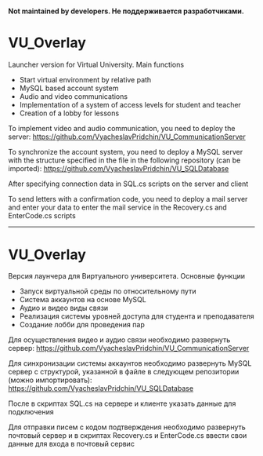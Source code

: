 #### Not maintained by developers. Не поддерживается разработчиками.
# VU_Overlay
Launcher version for Virtual University. Main functions
  - Start virtual environment by relative path
  - MySQL based account system
  - Audio and video communications
  - Implementation of a system of access levels for student and teacher
  - Creation of a lobby for lessons

To implement video and audio communication, you need to deploy the server:
https://github.com/VyacheslavPridchin/VU_CommunicationServer

To synchronize the account system, you need to deploy a MySQL server with the structure specified in the file in the following repository (can be imported):
https://github.com/VyacheslavPridchin/VU_SQLDatabase

After specifying connection data in SQL.cs scripts on the server and client

To send letters with a confirmation code, you need to deploy a mail server and enter your data to enter the mail service in the Recovery.cs and EnterCode.cs scripts

***

# VU_Overlay
Версия лаунчера для Виртуального университета. Основные функции
  - Запуск виртуальной среды по относительному пути
  - Система аккаунтов на основе MySQL
  - Аудио и видео виды связи
  - Реализация системы уровней доступа для студента и преподавателя
  - Создание лобби для проведения пар

Для осуществления видео и аудио связи необходимо развернуть сервер:
https://github.com/VyacheslavPridchin/VU_CommunicationServer

Для синхронизации системы аккаунтов необходимо развернуть MySQL сервер с структурой, указанной в файле в следующем репозитории (можно импортировать):
https://github.com/VyacheslavPridchin/VU_SQLDatabase

После в скриптах SQL.cs на сервере и клиенте указать данные для подключения

Для отправки писем с кодом подтверждения необходимо развернуть почтовый сервер и в скриптах Recovery.cs и EnterCode.cs ввести свои данные для входа в почтовый сервис
